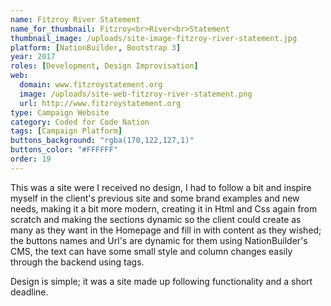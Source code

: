 ```yaml
---
name: Fitzroy River Statement
name_for_thumbnail: Fitzroy<br>River<br>Statement
thumbnail_image: /uploads/site-image-fitzroy-river-statement.jpg
platform: [NationBuilder, Bootstrap 3]
year: 2017
roles: [Development, Design Improvisation]
web:
  domain: www.fitzroystatement.org
  image: /uploads/site-web-fitzroy-river-statement.png
  url: http://www.fitzroystatement.org
type: Campaign Website
category: Coded for Code Nation
tags: [Campaign Platform]
buttons_background: "rgba(170,122,127,1)"
buttons_color: "#FFFFFF"
order: 19
---
```


This was a site were I received no design, I had to follow a bit and inspire myself in the client's previous site and some brand examples and new needs, making it a bit more modern, creating it in Html and Css again from scratch and making the sections dynamic so the client could create as many as they want in the Homepage and fill in with content as they wished; the buttons names and Url's are dynamic for them using NationBuilder's CMS, the text can have some small style and column changes easily through the backend using tags.

Design is simple; it was a site made up following functionality and a short deadline.